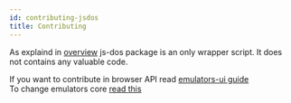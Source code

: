 ```yaml
---
id: contributing-jsdos
title: Contributing
---
```


As explaind in [overview](overview.md) js-dos package is an only wrapper script. It does not contains any valuable code.


If you want to contribute in browser API read [emulators-ui guide](contributing-emulators-ui.md)<br/>
To change emulators core [read this](contributing-emulators.md)
